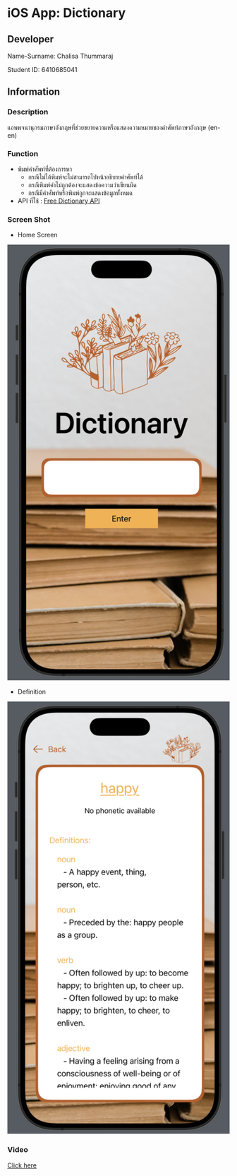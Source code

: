 # iOS App: Dictionary

## Developer

Name-Surname: Chalisa Thummaraj

Student ID: 6410685041

## Information

### Description

แอพพจนานุกรมภาษาอังกฤษที่ช่วยขยายความหรือแสดงความหมายของคำศัพท์ภาษาอังกฤษ (en-en)

### Function

- พิมพ์คำศัพท์ที่ต้องการหา
  - กรณีไม่ได้พิมพ์จะไม่สามารถไปหน้าอธิบายคำศัพท์ได้
  - กรณีพิมพ์คำไม่ถูกต้องจะแสดงข้อความว่าเขียนผิด
  - กรณีมีคำศัพท์หรือพิมพ์ถูกจะแสดงข้อมูลทั้งหมด
- API ที่ใช้ : [Free Dictionary API](https://dictionaryapi.dev)

### Screen Shot

- Home Screen
  
![Home Screen](images/Home.png)

- Definition

![Definition](images/Definition.png)

### Video

[Click here](https://drive.google.com/file/d/1II3MUyPUwEcAX4cUvdeBXL03wmZH2SVs/view?usp=sharing)
